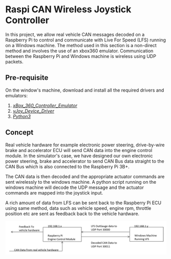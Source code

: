 # Raspi CAN Wireless Joystick Controller

In this project, we allow real vehicle CAN messages decoded on a Raspberry Pi to control and communicate with Live For Speed (LFS) running on a Windows machine. The method used in this section is a non-direct method and involves the use of an xbox360 emulator. Communication between the Raspberry Pi and Windows machine is wireless using UDP packets.

## Pre-requisite
On the window's machine, download and install all the required drivers and emulators:

1. [_xBox_360_Controller_Emulator_](https://www.x360ce.com/)
2. [_vJoy_Device_Driver_](http://vjoystick.sourceforge.net/joomla256.02/index.php/download-a-install/download)
3. [_Python3_](https://www.python.org/downloads/)

## Concept

Real vehicle hardware for example electronic power steering, drive-by-wire brake and accelerator ECU will send CAN data into the engine control module. In the simulator's case, we have designed our own electronic power steering, brake and accelerator to send CAN Bus data straight to the CAN Bus which is also connected to the Raspberry Pi 3B+.

The CAN data is then decoded and the appropriate actuator commands are sent wirelessly to the windows machine. A python script running on the windows machine will decode the UDP message and the actuator commands are mapped into the joystick input. 

A rich amount of data from LFS can be sent back to the Raspberry Pi ECU using same method, data such as vehicle speed, engine rpm, throttle position etc are sent as feedback back to the vehicle hardware.

![High Level Explanation](/images/high_level.jpg)
